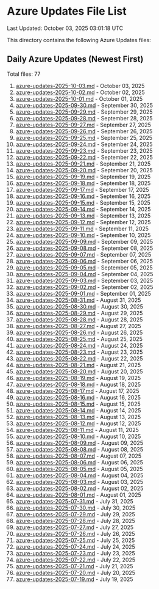 # Azure Updates File List

Last Updated: October 03, 2025 03:01:18 UTC

This directory contains the following Azure Updates files:

## Daily Azure Updates (Newest First)

Total files: 77

1. [azure-updates-2025-10-03.md](./azure-updates-2025-10-03.md) - October 03, 2025
2. [azure-updates-2025-10-02.md](./azure-updates-2025-10-02.md) - October 02, 2025
3. [azure-updates-2025-10-01.md](./azure-updates-2025-10-01.md) - October 01, 2025
4. [azure-updates-2025-09-30.md](./azure-updates-2025-09-30.md) - September 30, 2025
5. [azure-updates-2025-09-29.md](./azure-updates-2025-09-29.md) - September 29, 2025
6. [azure-updates-2025-09-28.md](./azure-updates-2025-09-28.md) - September 28, 2025
7. [azure-updates-2025-09-27.md](./azure-updates-2025-09-27.md) - September 27, 2025
8. [azure-updates-2025-09-26.md](./azure-updates-2025-09-26.md) - September 26, 2025
9. [azure-updates-2025-09-25.md](./azure-updates-2025-09-25.md) - September 25, 2025
10. [azure-updates-2025-09-24.md](./azure-updates-2025-09-24.md) - September 24, 2025
11. [azure-updates-2025-09-23.md](./azure-updates-2025-09-23.md) - September 23, 2025
12. [azure-updates-2025-09-22.md](./azure-updates-2025-09-22.md) - September 22, 2025
13. [azure-updates-2025-09-21.md](./azure-updates-2025-09-21.md) - September 21, 2025
14. [azure-updates-2025-09-20.md](./azure-updates-2025-09-20.md) - September 20, 2025
15. [azure-updates-2025-09-19.md](./azure-updates-2025-09-19.md) - September 19, 2025
16. [azure-updates-2025-09-18.md](./azure-updates-2025-09-18.md) - September 18, 2025
17. [azure-updates-2025-09-17.md](./azure-updates-2025-09-17.md) - September 17, 2025
18. [azure-updates-2025-09-16.md](./azure-updates-2025-09-16.md) - September 16, 2025
19. [azure-updates-2025-09-15.md](./azure-updates-2025-09-15.md) - September 15, 2025
20. [azure-updates-2025-09-14.md](./azure-updates-2025-09-14.md) - September 14, 2025
21. [azure-updates-2025-09-13.md](./azure-updates-2025-09-13.md) - September 13, 2025
22. [azure-updates-2025-09-12.md](./azure-updates-2025-09-12.md) - September 12, 2025
23. [azure-updates-2025-09-11.md](./azure-updates-2025-09-11.md) - September 11, 2025
24. [azure-updates-2025-09-10.md](./azure-updates-2025-09-10.md) - September 10, 2025
25. [azure-updates-2025-09-09.md](./azure-updates-2025-09-09.md) - September 09, 2025
26. [azure-updates-2025-09-08.md](./azure-updates-2025-09-08.md) - September 08, 2025
27. [azure-updates-2025-09-07.md](./azure-updates-2025-09-07.md) - September 07, 2025
28. [azure-updates-2025-09-06.md](./azure-updates-2025-09-06.md) - September 06, 2025
29. [azure-updates-2025-09-05.md](./azure-updates-2025-09-05.md) - September 05, 2025
30. [azure-updates-2025-09-04.md](./azure-updates-2025-09-04.md) - September 04, 2025
31. [azure-updates-2025-09-03.md](./azure-updates-2025-09-03.md) - September 03, 2025
32. [azure-updates-2025-09-02.md](./azure-updates-2025-09-02.md) - September 02, 2025
33. [azure-updates-2025-09-01.md](./azure-updates-2025-09-01.md) - September 01, 2025
34. [azure-updates-2025-08-31.md](./azure-updates-2025-08-31.md) - August 31, 2025
35. [azure-updates-2025-08-30.md](./azure-updates-2025-08-30.md) - August 30, 2025
36. [azure-updates-2025-08-29.md](./azure-updates-2025-08-29.md) - August 29, 2025
37. [azure-updates-2025-08-28.md](./azure-updates-2025-08-28.md) - August 28, 2025
38. [azure-updates-2025-08-27.md](./azure-updates-2025-08-27.md) - August 27, 2025
39. [azure-updates-2025-08-26.md](./azure-updates-2025-08-26.md) - August 26, 2025
40. [azure-updates-2025-08-25.md](./azure-updates-2025-08-25.md) - August 25, 2025
41. [azure-updates-2025-08-24.md](./azure-updates-2025-08-24.md) - August 24, 2025
42. [azure-updates-2025-08-23.md](./azure-updates-2025-08-23.md) - August 23, 2025
43. [azure-updates-2025-08-22.md](./azure-updates-2025-08-22.md) - August 22, 2025
44. [azure-updates-2025-08-21.md](./azure-updates-2025-08-21.md) - August 21, 2025
45. [azure-updates-2025-08-20.md](./azure-updates-2025-08-20.md) - August 20, 2025
46. [azure-updates-2025-08-19.md](./azure-updates-2025-08-19.md) - August 19, 2025
47. [azure-updates-2025-08-18.md](./azure-updates-2025-08-18.md) - August 18, 2025
48. [azure-updates-2025-08-17.md](./azure-updates-2025-08-17.md) - August 17, 2025
49. [azure-updates-2025-08-16.md](./azure-updates-2025-08-16.md) - August 16, 2025
50. [azure-updates-2025-08-15.md](./azure-updates-2025-08-15.md) - August 15, 2025
51. [azure-updates-2025-08-14.md](./azure-updates-2025-08-14.md) - August 14, 2025
52. [azure-updates-2025-08-13.md](./azure-updates-2025-08-13.md) - August 13, 2025
53. [azure-updates-2025-08-12.md](./azure-updates-2025-08-12.md) - August 12, 2025
54. [azure-updates-2025-08-11.md](./azure-updates-2025-08-11.md) - August 11, 2025
55. [azure-updates-2025-08-10.md](./azure-updates-2025-08-10.md) - August 10, 2025
56. [azure-updates-2025-08-09.md](./azure-updates-2025-08-09.md) - August 09, 2025
57. [azure-updates-2025-08-08.md](./azure-updates-2025-08-08.md) - August 08, 2025
58. [azure-updates-2025-08-07.md](./azure-updates-2025-08-07.md) - August 07, 2025
59. [azure-updates-2025-08-06.md](./azure-updates-2025-08-06.md) - August 06, 2025
60. [azure-updates-2025-08-05.md](./azure-updates-2025-08-05.md) - August 05, 2025
61. [azure-updates-2025-08-04.md](./azure-updates-2025-08-04.md) - August 04, 2025
62. [azure-updates-2025-08-03.md](./azure-updates-2025-08-03.md) - August 03, 2025
63. [azure-updates-2025-08-02.md](./azure-updates-2025-08-02.md) - August 02, 2025
64. [azure-updates-2025-08-01.md](./azure-updates-2025-08-01.md) - August 01, 2025
65. [azure-updates-2025-07-31.md](./azure-updates-2025-07-31.md) - July 31, 2025
66. [azure-updates-2025-07-30.md](./azure-updates-2025-07-30.md) - July 30, 2025
67. [azure-updates-2025-07-29.md](./azure-updates-2025-07-29.md) - July 29, 2025
68. [azure-updates-2025-07-28.md](./azure-updates-2025-07-28.md) - July 28, 2025
69. [azure-updates-2025-07-27.md](./azure-updates-2025-07-27.md) - July 27, 2025
70. [azure-updates-2025-07-26.md](./azure-updates-2025-07-26.md) - July 26, 2025
71. [azure-updates-2025-07-25.md](./azure-updates-2025-07-25.md) - July 25, 2025
72. [azure-updates-2025-07-24.md](./azure-updates-2025-07-24.md) - July 24, 2025
73. [azure-updates-2025-07-23.md](./azure-updates-2025-07-23.md) - July 23, 2025
74. [azure-updates-2025-07-22.md](./azure-updates-2025-07-22.md) - July 22, 2025
75. [azure-updates-2025-07-21.md](./azure-updates-2025-07-21.md) - July 21, 2025
76. [azure-updates-2025-07-20.md](./azure-updates-2025-07-20.md) - July 20, 2025
77. [azure-updates-2025-07-19.md](./azure-updates-2025-07-19.md) - July 19, 2025
